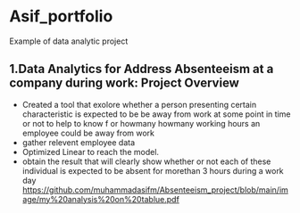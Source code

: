 # Asif_portfolio
Example of data analytic project
## 1.Data Analytics for  Address Absenteeism at a company during work: Project Overview 
* Created a tool that exolore whether a person  presenting certain characteristic is expected to be be away from work at some point in time or not to help to know f or howmany howmany working hours an employee could be away from work
* gather relevent employee data 
* Optimized Linear to reach the  model. 
* obtain the result that will clearly show whether or not each of these individual is expected to be absent for morethan 3 hours during a work day 
  https://github.com/muhammadasifm/Absenteeism_project/blob/main/image/my%20analysis%20on%20tablue.pdf
